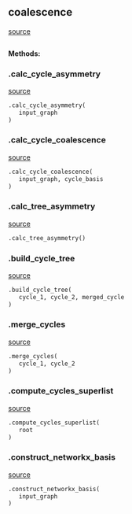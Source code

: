 #


## coalescence
[source](https://github.com/felixk1990/cycle-coalescence-algorithm\blob\master\cycle_analysis/cycle_tools_coalescence.py\#L13)
```python 

```




**Methods:**


### .calc_cycle_asymmetry
[source](https://github.com/felixk1990/cycle-coalescence-algorithm\blob\master\cycle_analysis/cycle_tools_coalescence.py\#L20)
```python
.calc_cycle_asymmetry(
   input_graph
)
```


### .calc_cycle_coalescence
[source](https://github.com/felixk1990/cycle-coalescence-algorithm\blob\master\cycle_analysis/cycle_tools_coalescence.py\#L28)
```python
.calc_cycle_coalescence(
   input_graph, cycle_basis
)
```


### .calc_tree_asymmetry
[source](https://github.com/felixk1990/cycle-coalescence-algorithm\blob\master\cycle_analysis/cycle_tools_coalescence.py\#L89)
```python
.calc_tree_asymmetry()
```


### .build_cycle_tree
[source](https://github.com/felixk1990/cycle-coalescence-algorithm\blob\master\cycle_analysis/cycle_tools_coalescence.py\#L100)
```python
.build_cycle_tree(
   cycle_1, cycle_2, merged_cycle
)
```


### .merge_cycles
[source](https://github.com/felixk1990/cycle-coalescence-algorithm\blob\master\cycle_analysis/cycle_tools_coalescence.py\#L140)
```python
.merge_cycles(
   cycle_1, cycle_2
)
```


### .compute_cycles_superlist
[source](https://github.com/felixk1990/cycle-coalescence-algorithm\blob\master\cycle_analysis/cycle_tools_coalescence.py\#L162)
```python
.compute_cycles_superlist(
   root
)
```


### .construct_networkx_basis
[source](https://github.com/felixk1990/cycle-coalescence-algorithm\blob\master\cycle_analysis/cycle_tools_coalescence.py\#L174)
```python
.construct_networkx_basis(
   input_graph
)
```

